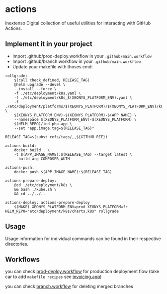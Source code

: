 # actions

Inextenso Digital collection of useful utilities for interacting with GitHub Actions.

## Implement it in your project
 - Import .github/prod-deploy.workflow in your `.github/main.workflow`
 - Import .github/branch.workflow in your `.github/main.workflow`
 - Update your makefile with thoses cmd:

```
rollgrade:
	$(call check_defined, RELEASE_TAG)
	@helm upgrade --devel \
	--install --force \
	-f ./etc/deployment/k8s.yaml \
	-f ./etc/deployment/k8s_$(XEONYS_PLATFORM_ENV).yaml \
	-f ./etc/deployment/platforms/$(XEONYS_PLATFORM)/$(XEONYS_PLATFORM_ENV)/k8s.yaml \
	$(XEONYS_PLATFORM_ENV)-$(XEONYS_PLATFORM)-$(APP_NAME) \
	--namespace $(XEONYS_PLATFORM_ENV)-$(XEONYS_PLATFORM) \
	$(HELM_REPO)/ied-php-app \
	--set "app.image.tag=$(RELEASE_TAG)"

RELEASE_TAG=$(subst refs/tags/,,${GITHUB_REF})

actions-build:
	docker build . \
	-t $(APP_IMAGE_NAME):$(RELEASE_TAG) --target latest \
	--build-arg COMPOSER_AUTH

actions-push:
	docker push $(APP_IMAGE_NAME):$(RELEASE_TAG)

actions-prepare-deploy:
	@cd ./etc/deployment/k8s \
	&& bash ./kube.sh \
	&& cd ../../..

actions-deploy: actions-prepare-deploy
	$(MAKE) XEONYS_PLATFORM_ENV=prod XEONYS_PLATFORM=fr HELM_REPO="etc/deployment/k8s/charts.k8s" rollgrade

```

## Usage

Usage information for individual commands can be found in their respective directories.

## Workflows

you can check [prod-deploy.workflow](https://github.com/inextensodigital/actions/blob/master/.github/prod-deploy.workflow)
for production deployment flow (take car to add `makefile recipes` see [invoicing.app](https://github.com/inextensodigital/invoicing.app/blob/7c5f20e475e7b7a5c8b1c8f29bd6bdf1b44b8022/Makefile#L179-L208))

you can check [branch.workflow](https://github.com/inextensodigital/actions/blob/master/.github/branch.workflow)
for deleting merged branches
